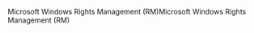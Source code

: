 <span data-ttu-id="34d59-101">Microsoft Windows Rights Management (RM)</span><span class="sxs-lookup"><span data-stu-id="34d59-101">Microsoft Windows Rights Management (RM)</span></span>